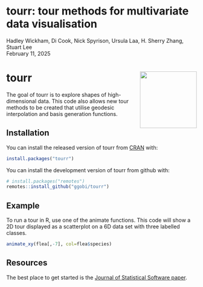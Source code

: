tourr: tour methods for multivariate data visualisation
================
Hadley Wickham, Di Cook, Nick Spyrison, Ursula Laa, H. Sherry Zhang,
Stuart Lee
<br> February 11, 2025

<!-- README.md is generated from README.Rmd. Please edit that file -->

# tourr <img src="man/figures/logo.png" align="right" width="150" />

The goal of tourr is to explore shapes of high-dimensional data. This
code also allows new tour methods to be created that utilise geodesic
interpolation and basis generation functions.

## Installation

You can install the released version of tourr from
[CRAN](https://CRAN.R-project.org) with:

``` r
install.packages("tourr")
```

You can install the development version of tourr from github with:

``` r
# install.packages("remotes")
remotes::install_github("ggobi/tourr")
```

## Example

To run a tour in R, use one of the animate functions. This code will
show a 2D tour displayed as a scatterplot on a 6D data set with three
labelled classes.

``` r
animate_xy(flea[,-7], col=flea$species)
```

## Resources

The best place to get started is the [Journal of Statistical Software
paper](https://www.jstatsoft.org/article/view/v040i02).
